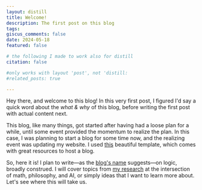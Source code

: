 ```yaml
---
layout: distill
title: Welcome!
description: The first post on this blog
tags: 
giscus_comments: false
date: 2024-05-18
featured: false

# the following I made to work also for distill
citation: false 

#only works with layout 'post', not 'distill: 
#related_posts: true

---
```


Hey there, and welcome to this blog! In this very first post, I figured I'd say a quick word about the *what & why* of this blog, before writing the first post with actual content next.

This blog, like many things, got started after having had a loose plan for a while, until some event provided the momentum to realize the plan. In this case, I was planning to start a blog for some time now, and the realizing event was updating my website. I used [this](https://github.com/alshedivat/al-folio) beautiful template, which comes with great resources to host a blog.

So, here it is! I plan to write—as the [blog's name](/blog/) suggests—on logic, broadly construed. I will cover topics from [my research](/publications/) at the intersection of math, philosophy, and AI, or simply ideas that I want to learn more about. Let's see where this will take us.

